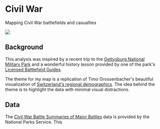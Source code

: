 # Civil War
Mapping Civil War battlefields and casualties

![](E:/civil_war/img/civil_war.jpeg)

## Background

This analysis was inspired by a recent trip to the [Gettysburg National Military Park](https://www.nps.gov/gett/index.htm) and a wonderful history lesson provided by one of the park's [Licensed Battlefield Guides](http://gettysburgtourguides.org/).  

The theme for my map is a replication of Timo Grossenbacher's beautiful visualization of [Switzerland's regional demographics](https://timogrossenbacher.ch/2016/12/beautiful-thematic-maps-with-ggplot2-only/). The idea behind the theme is to highlight the data with minimal visual distractions.

## Data 
The [Civil War Battle Summaries of Major Battles](https://archive.org/details/CivilWarBattleSummariesOfMajorBattles) data is provided by the National Parks Service. This 
